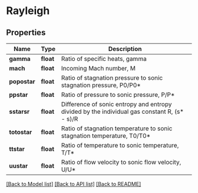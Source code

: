 # Rayleigh

## Properties
Name | Type | Description
------------ | ------------- | ------------- 
**gamma** | **float** | Ratio of specific heats, gamma 
**mach** | **float** | Incoming Mach number, M 
**popostar** | **float** | Ratio of stagnation pressure to sonic stagnation pressure, P0/P0* 
**ppstar** | **float** | Ratio of pressure to sonic pressure, P/P* 
**sstarsr** | **float** | Difference of sonic entropy and entropy divided by the individual gas constant R, (s* - s)/R 
**totostar** | **float** | Ratio of stagnation temperature to sonic stagnation temperature, T0/T0* 
**ttstar** | **float** | Ratio of temperature to sonic temperature, T/T* 
**uustar** | **float** | Ratio of flow velocity to sonic flow velocity, U/U* 

[[Back to Model list]](../README.md#documentation-for-models) [[Back to API list]](../README.md#documentation-for-api-endpoints) [[Back to README]](../README.md)


